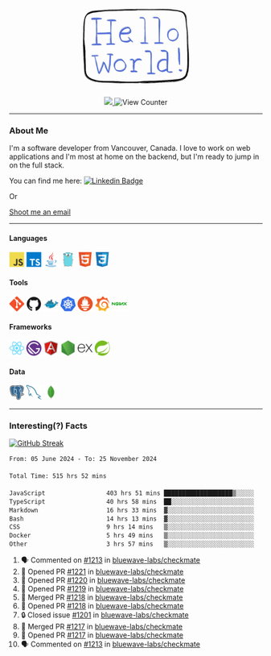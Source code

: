<div align="center">
    <img src="./img/hello_world.webp" height="200px" width="">
    <div>
        <a href="https://www.linkedin.com/in/ajhollid">
            <img src="https://img.shields.io/badge/LinkedIn-blue"/>
        </a>
        <img src="https://komarev.com/ghpvc/?username=ajhollid&color=yellow" alt="View Counter">
    </div>
</div>

---

### About Me

I'm a software developer from Vancouver, Canada. I love to work on web applications and I'm most at home on the backend, but I'm ready to jump in on the full stack.

You can find me here: [![Linkedin Badge](https://img.shields.io/badge/-ajhollid-blue?style=flat&logo=Linkedin&logoColor=white)](https://www.linkedin.com/in/ajhollid)

Or

[Shoot me an email](mailto:ajhollid@gmail.com)

---

#### Languages

<div>
    <img src="./img/devicons/javascript-original.svg" width=30 height=30 alt="JavaScript">
    <img src="/img/devicons/typescript-original.svg" width=30 height=30 alt="TypeScript">
    <img src="./img/devicons/java-original.svg" width=30 height=30 alt="Java">
    <img src="./img/devicons/go-original.svg" width=30 height=30 alt="Golang">
    <img src="./img/devicons/html5-original.svg" width=30 height=30 alt="HTML 5">
    <img src="./img/devicons/css3-original.svg" width=30 height=30 alt="CSS 3">
</div>

#### Tools

<div>
    <img src="./img/devicons/git-original.svg" width=30 height=30 alt="Git">
    <img src="./img/devicons/github-original.svg" width=30 height=30 alt="Github">
    <img src="./img/devicons/docker-original.svg" width=30 
    height=30 alt="Docker">
    <img src="./img/devicons/kubernetes-original.svg" width=30 height=30 alt="K8">
    <img src="./img/devicons/prometheus-original.svg" width=30 height=30 alt="Prometheus">
    <img src="./img/devicons/grafana-original.svg" width=30 height=30 alt="Grafana">
    <img src="./img/devicons/nginx-original.svg" width=30 height=30 alt="Nginx">
</div>

#### Frameworks

<div>
    <img src="./img/devicons/react-original.svg" width=30 height=30 alt="React">
    <img src="./img/devicons/gatsby-original.svg" width=30 height=30 alt="Gatsby">
    <img src="./img/devicons/angularjs-original.svg" width=30 height=30 alt="AngularJS">
    <img src="./img/devicons/nodejs-original.svg" width=30 height=30 alt="NodeJS">
    <img src="./img/devicons/express-original.svg" width=30 height=30 alt="Express">
    <img src="./img/devicons/spring-original.svg" width=30 height=30 alt="Spring">
</div>

#### Data

<div>
    <img src="./img/devicons/postgresql-original.svg" width=30 height=30 alt="Postgresql">
    <img src="./img/devicons/mysql-original.svg" width=30 height=30 alt="Mysql">
    <img src="./img/devicons/mongodb-original.svg" width=30 height=30 alt="MongoDB">
</div>

---

### Interesting(?) Facts

[![GitHub Streak](http://github-readme-streak-stats.herokuapp.com?user=ajhollid)](https://git.io/streak-stats)

 <!--START_SECTION:waka-->

```txt
From: 05 June 2024 - To: 25 November 2024

Total Time: 515 hrs 52 mins

JavaScript                 403 hrs 51 mins ███████████████████▒░░░░░   77.69 %
TypeScript                 40 hrs 58 mins  ██░░░░░░░░░░░░░░░░░░░░░░░   07.88 %
Markdown                   16 hrs 33 mins  ▓░░░░░░░░░░░░░░░░░░░░░░░░   03.19 %
Bash                       14 hrs 13 mins  ▓░░░░░░░░░░░░░░░░░░░░░░░░   02.74 %
CSS                        9 hrs 14 mins   ▒░░░░░░░░░░░░░░░░░░░░░░░░   01.78 %
Docker                     5 hrs 49 mins   ▒░░░░░░░░░░░░░░░░░░░░░░░░   01.12 %
Other                      3 hrs 57 mins   ▒░░░░░░░░░░░░░░░░░░░░░░░░   00.76 %
```

<!--END_SECTION:waka-->


<!--START_SECTION:activity-->
1. 🗣 Commented on [#1213](https://github.com/bluewave-labs/checkmate/issues/1213#issuecomment-2503750895) in [bluewave-labs/checkmate](https://github.com/bluewave-labs/checkmate)
2. 💪 Opened PR [#1221](https://github.com/bluewave-labs/checkmate/pull/1221) in [bluewave-labs/checkmate](https://github.com/bluewave-labs/checkmate)
3. 💪 Opened PR [#1220](https://github.com/bluewave-labs/checkmate/pull/1220) in [bluewave-labs/checkmate](https://github.com/bluewave-labs/checkmate)
4. 💪 Opened PR [#1219](https://github.com/bluewave-labs/checkmate/pull/1219) in [bluewave-labs/checkmate](https://github.com/bluewave-labs/checkmate)
5. 🎉 Merged PR [#1218](https://github.com/bluewave-labs/checkmate/pull/1218) in [bluewave-labs/checkmate](https://github.com/bluewave-labs/checkmate)
6. 💪 Opened PR [#1218](https://github.com/bluewave-labs/checkmate/pull/1218) in [bluewave-labs/checkmate](https://github.com/bluewave-labs/checkmate)
7. 🔒 Closed issue [#1201](https://github.com/bluewave-labs/checkmate/issues/1201) in [bluewave-labs/checkmate](https://github.com/bluewave-labs/checkmate)
8. 🎉 Merged PR [#1217](https://github.com/bluewave-labs/checkmate/pull/1217) in [bluewave-labs/checkmate](https://github.com/bluewave-labs/checkmate)
9. 💪 Opened PR [#1217](https://github.com/bluewave-labs/checkmate/pull/1217) in [bluewave-labs/checkmate](https://github.com/bluewave-labs/checkmate)
10. 🗣 Commented on [#1213](https://github.com/bluewave-labs/checkmate/issues/1213#issuecomment-2502511116) in [bluewave-labs/checkmate](https://github.com/bluewave-labs/checkmate)
<!--END_SECTION:activity-->
